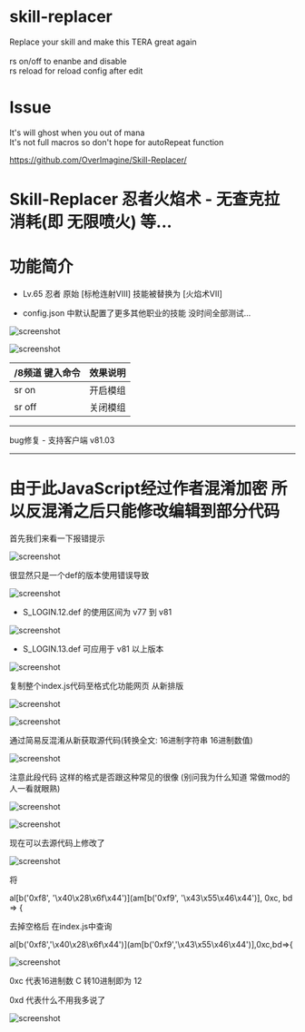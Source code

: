 # skill-replacer
Replace your skill and make this TERA great again<br>
<br>
rs on/off to enanbe and disable<br>
rs reload for reload config after edit<br>

# Issue
It's will ghost when you out of mana<br>
It's not full macros so don't hope for autoRepeat function<br>

https://github.com/OverImagine/Skill-Replacer/

Skill-Replacer 忍者火焰术 - 无查克拉消耗(即 无限喷火) 等...
======

# 功能简介

- Lv.65 忍者 原始 [标枪连射VIII] 技能被替换为 [火焰术VII]

- config.json 中默认配置了更多其他职业的技能 没时间全部测试...

![screenshot](https://github.com/zc149352394/Skill-Replacer/blob/master/screenshot/01.png)

![screenshot](https://github.com/zc149352394/Skill-Replacer/blob/master/screenshot/02.png)

/8频道 键入命令 | 效果说明
--- | ---
sr on | 开启模组
sr off | 关闭模组

------

bug修复 - 支持客户端 v81.03

------

# 由于此JavaScript经过作者混淆加密 所以反混淆之后只能修改编辑到部分代码

首先我们来看一下报错提示

![screenshot](https://github.com/zc149352394/Skill-Replacer/blob/master/screenshot/03.png)

很显然只是一个def的版本使用错误导致

![screenshot](https://github.com/zc149352394/Skill-Replacer/blob/master/screenshot/04.png)

- S_LOGIN.12.def 的使用区间为 v77 到 v81

![screenshot](https://github.com/zc149352394/Skill-Replacer/blob/master/screenshot/05.png)

- S_LOGIN.13.def 可应用于 v81 以上版本

![screenshot](https://github.com/zc149352394/Skill-Replacer/blob/master/screenshot/06.png)

复制整个index.js代码至格式化功能网页 从新排版

![screenshot](https://github.com/zc149352394/Skill-Replacer/blob/master/screenshot/07.png)

![screenshot](https://github.com/zc149352394/Skill-Replacer/blob/master/screenshot/08.png)

通过简易反混淆从新获取源代码(转换全文: 16进制字符串 16进制数值)

![screenshot](https://github.com/zc149352394/Skill-Replacer/blob/master/screenshot/09.png)

注意此段代码 这样的格式是否跟这种常见的很像 (别问我为什么知道 常做mod的人一看就眼熟)

![screenshot](https://github.com/zc149352394/Skill-Replacer/blob/master/screenshot/10.png)

![screenshot](https://github.com/zc149352394/Skill-Replacer/blob/master/screenshot/11.png)

现在可以去源代码上修改了

![screenshot](https://github.com/zc149352394/Skill-Replacer/blob/master/screenshot/12.png)

将

al[b('0xf8', '\x40\x28\x6f\x44')](am[b('0xf9', '\x43\x55\x46\x44')], 0xc, bd => {

去掉空格后 在index.js中查询

al[b('0xf8','\x40\x28\x6f\x44')](am[b('0xf9','\x43\x55\x46\x44')],0xc,bd=>{

![screenshot](https://github.com/zc149352394/Skill-Replacer/blob/master/screenshot/13.png)

0xc 代表16进制数 C 转10进制即为 12

0xd 代表什么不用我多说了

![screenshot](https://github.com/zc149352394/Skill-Replacer/blob/master/screenshot/13.png)
